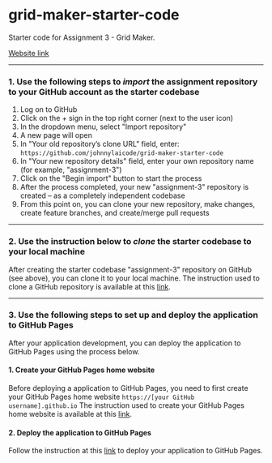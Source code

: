 # grid-maker-starter-code
Starter code for Assignment 3 - Grid Maker.

[Website link](https://johnnylaicode.github.io/grid-maker-starter-code/)

----------
### 1. Use the following steps to ***import*** the assignment repository to your GitHub account as the starter codebase
1.	Log on to GitHub
2.	Click on the + sign in the top right corner (next to the user icon)
3.	In the dropdown menu, select "Import repository"
4.	A new page will open
5.	In "Your old repository’s clone URL" field, enter: `https://github.com/johnnylaicode/grid-maker-starter-code`
6.	In "Your new repository details" field, enter your own repository name (for example, "assignment-3")
7.	Click on the "Begin import" button to start the process
8.	After the process completed, your new "assignment-3" repository is created – as a completely independent codebase
9.	From this point on, you can clone your new repository, make changes, create feature branches, and create/merge pull requests

----------
### 2. Use the instruction below to ***clone*** the starter codebase to your local machine
After creating the starter codebase "assignment-3" repository on GitHub (see above), you can clone it to your local machine. The instruction used to clone a GitHub repository is available at this [link](https://docs.github.com/en/repositories/creating-and-managing-repositories/cloning-a-repository).

----------
### 3. Use the following steps to set up and deploy the application to GitHub Pages
After your application development, you can deploy the application to GitHub Pages using the process below.

#### 1. Create your GitHub Pages home website
Before deploying a application to GitHub Pages, you need to first create your GitHub Pages home website `https://[your GitHub username].github.io`
The instruction used to create your GitHub Pages home website is available at this [link](https://docs.github.com/en/pages/getting-started-with-github-pages/creating-a-github-pages-site).

#### 2. Deploy the application to GitHub Pages
Follow the instruction at this [link](https://docs.github.com/en/pages/getting-started-with-github-pages/configuring-a-publishing-source-for-your-github-pages-site) to deploy your application to GitHub Pages.